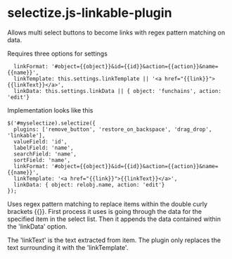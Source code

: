 # selectize.js-linkable-plugin
Allows multi select buttons to become links with regex pattern matching on data.

Requires three options for settings

```
  linkFormat: '#object={{object}}&id={{id}}&action={{action}}&name={{name}}',
  linkTemplate: this.settings.linkTemplate || '<a href="{{link}}">{{linkText}}</a>',
  linkData: this.settings.linkData || { object: 'funchains', action: 'edit'}
```

Implementation looks like this

```
$('#myselectize).selectize({
  plugins: ['remove_button', 'restore_on_backspace', 'drag_drop', 'linkable'],
  valueField: 'id',
  labelField: 'name',
  searchField: 'name',
  sortField: 'name',
  linkFormat: '#object={{object}}&id={{id}}&action={{action}}&name={{name}}',
  linkTemplate: '<a href="{{link}}">{{linkText}}</a>',
  linkData: { object: relobj.name, action: 'edit'}
});
```
Uses regex pattern matching to replace items within the double curly brackets {{}}.
First process it uses is going through the data for the specified item in the select list.  Then it appends the data contained within the 'linkData' option.  

The 'linkText' is the text extracted from item.  The plugin only replaces the text surrounding it with the 'linkTemplate'.
